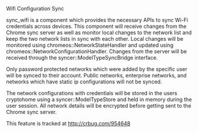 Wifi Configuration Sync

sync_wifi is a component which provides the necessary APIs to sync Wi-Fi
credentials across devices.  This component will receive changes from the
Chrome sync server as well as monitor local changes to the network list
and keep the two network lists in sync with each other.  Local changes will
be monitored using chromeos::NetworkStateHandler and updated using
chromeos::NetworkConfigurationHandler.  Changes from the server will be
received through the syncer::ModelTypeSyncBridge interface.

Only password protected networks which were added by the specific user will be
synced to their account.  Public networks, enterprise networks, and networks
which have static ip configurations will not be synced.

The network configurations with credentials will be stored in the users
cryptohome using a syncer::ModelTypeStore and held in memory during the
user session.  All network details will be encrypted before getting sent
to the Chrome sync server.

This feature is tracked at http://crbug.com/954648